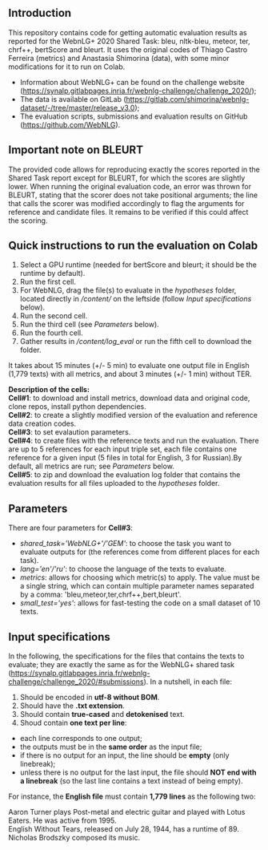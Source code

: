 ## Introduction

This repository contains code for getting automatic evaluation results as reported for the WebnLG+ 2020 Shared Task: bleu, nltk-bleu, meteor, ter, chrf++, bertScore and bleurt. It uses the original codes of Thiago Castro Ferreira (metrics) and Anastasia Shimorina (data), with some minor modifications for it to run on Colab.

- Information about WebNLG+ can be found on the challenge website (https://synalp.gitlabpages.inria.fr/webnlg-challenge/challenge_2020/);
- The data is available on GitLab (https://gitlab.com/shimorina/webnlg-dataset/-/tree/master/release_v3.0);
- The evaluation scripts, submissions and evaluation results on GitHub (https://github.com/WebNLG).

## Important note on BLEURT
The provided code allows for reproducing exactly the scores reported in the Shared Task report except for BLEURT, for which the scores are slightly lower. When running the original evaluation code, an error was thrown for BLEURT, stating that the scorer does not take positional arguments; the line that calls the scorer was modified accordingly to flag the arguments for reference and candidate files. It remains to be verified if this could affect the scoring.

## Quick instructions to run the evaluation on Colab
1. Select a GPU runtime (needed for bertScore and bleurt; it should be the runtime by default).
2. Run the first cell.
3. For WebNLG, drag the file(s) to evaluate in the *hypotheses* folder, located directly in */content/* on the leftside (follow *Input specifications* below).
4. Run the second cell.
5. Run the third cell (see *Parameters* below).
6. Run the fourth cell.
7. Gather results in */content/log_eval* or run the fifth cell to download the folder.

It takes about 15 minutes (+/- 5 min) to evaluate one output file in English (1,779 texts) with all metrics, and about 3 minutes (+/- 1 min) without TER.

**Description of the cells:**<br>
**Cell#1**: to download and install metrics, download data and original code, clone repos, install python dependencies.<br>
**Cell#2**: to create a slightly modified version of the evaluation and reference data creation codes.<br>
**Cell#3**: to set evalaution parameters.<br>
**Cell#4**: to create files with the reference texts and run the evaluation. There are up to 5 references for each input triple set, each file contains one reference for a given input (5 files in total for English, 3 for Russian).By default, all metrics are run; see *Parameters* below.<br>
**Cell#5**: to zip and download the evaluation log folder that contains the evaluation results for all files uploaded to the *hypotheses* folder.

## Parameters

There are four parameters for **Cell#3**:
- *shared_task='WebNLG+'/'GEM'*: to choose the task you want to evaluate outputs for (the references come from different places for each task).
- *lang='en'/'ru'*: to choose the language of the texts to evaluate.
- *metrics*: allows for choosing which metric(s) to apply. The value must be a single string, which can contain multiple parameter names separated by a comma: 'bleu,meteor,ter,chrf++,bert,bleurt'.
- *small_test='yes'*: allows for fast-testing the code on a small dataset of 10 texts.

## Input specifications

In the following, the specifications for the files that contains the texts to evaluate; they are exactly the same as for the WebNLG+ shared task (https://synalp.gitlabpages.inria.fr/webnlg-challenge/challenge_2020/#submissions). In a nutshell, in each file:

1. Should be encoded in **utf-8 without BOM**.
2. Should have the **.txt extension**.
3. Should contain **true-cased** and **detokenised** text.
4. Shoud contain **one text per line**:
  - each line corresponds to one output;
  - the outputs must be in the **same order** as the input file;
  - if there is no output for an input, the line should be **empty** (only linebreak);
  - unless there is no output for the last input, the file should **NOT end with a linebreak** (so the last line contains a text instead of being empty).


For instance, the **English file** must contain **1,779 lines** as the following two:

Aaron Turner plays Post-metal and electric guitar and played with Lotus Eaters. He was active from 1995.<br>
English Without Tears, released on July 28, 1944, has a runtime of 89. Nicholas Brodszky composed its music.
